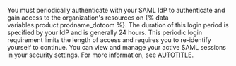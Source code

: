 You must periodically authenticate with your SAML IdP to authenticate and gain access to the organization's resources on {% data variables.product.prodname_dotcom %}. The duration of this login period is specified by your IdP and is generally 24 hours. This periodic login requirement limits the length of access and requires you to re-identify yourself to continue. You can view and manage your active SAML sessions in your security settings. For more information, see [AUTOTITLE](/authentication/authenticating-with-saml-single-sign-on/viewing-and-managing-your-active-saml-sessions).

